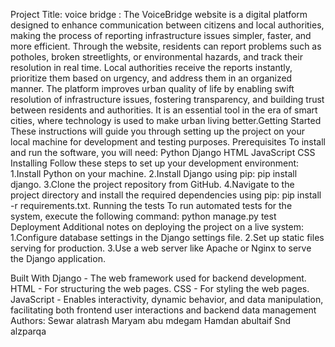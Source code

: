 Project Title: voice bridge :
The VoiceBridge website is a digital platform designed to enhance communication between citizens and local authorities, making the process of reporting infrastructure issues simpler, faster, and more efficient. Through the website, residents can report problems such as potholes, broken streetlights, or environmental hazards, and track their resolution in real time. Local authorities receive the reports instantly, prioritize them based on urgency, and address them in an organized manner. The platform improves urban quality of life by enabling swift resolution of infrastructure issues, fostering transparency, and building trust between residents and authorities. It is an essential tool in the era of smart cities, where technology is used to make urban living better.Getting Started
These instructions will guide you through setting up the project on your local machine for development and testing purposes.
Prerequisites
To install and run the software, you will need:
Python
Django
HTML
JavaScript
CSS
Installing
Follow these steps to set up your development environment:
1.Install Python on your machine.
2.Install Django using pip: pip install django.
3.Clone the project repository from GitHub.
4.Navigate to the project directory and install the required dependencies using pip: pip install -r requirements.txt.
Running the tests
To run automated tests for the system, execute the following command:
python manage.py test
Deployment Additional notes on deploying the project on a live system:
1.Configure database settings in the Django settings file.
2.Set up static files serving for production.
3.Use a web server like Apache or Nginx to serve the Django application.


Built With Django - The web framework used for backend development.
HTML - For structuring the web pages.
CSS - For styling the web pages.
JavaScript - Enables interactivity, dynamic behavior, and data manipulation, facilitating both frontend user interactions and backend data management
Authors:
Sewar alatrash
Maryam abu mdegam
Hamdan abultaif 
Snd alzparqa 
